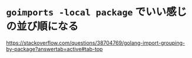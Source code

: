 `goimports -local package` でいい感じの並び順になる
=====


https://stackoverflow.com/questions/38704769/golang-import-grouping-by-package?answertab=active#tab-top

